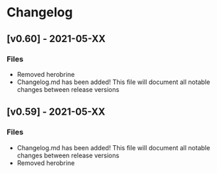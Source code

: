 # Changelog

## [v0.60] -  2021-05-XX
### Files
- Removed herobrine
- Changelog.md has been added! This file will document all notable changes between release versions

## [v0.59] -  2021-05-XX
### Files
- Changelog.md has been added! This file will document all notable changes between release versions
- Removed herobrine